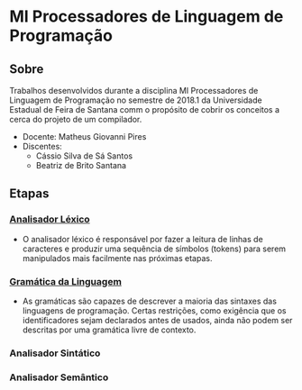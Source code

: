 # MI Processadores de Linguagem de Programação

## Sobre

Trabalhos desenvolvidos durante a disciplina MI Processadores de Linguagem de Programação no semestre de 2018.1 da Universidade Estadual de Feira de Santana comm o propósito de cobrir os conceitos a cerca do projeto de um compilador.

- Docente: Matheus Giovanni Pires
- Discentes:
    - Cássio Silva de Sá Santos
    - Beatriz de Brito Santana

## Etapas

### [Analisador Léxico](./LexicalAnalyzer)
- O analisador léxico é responsável por fazer a leitura de linhas de caracteres e produzir uma sequência de símbolos (tokens) para serem manipulados mais facilmente nas próximas etapas.

### [Gramática da Linguagem](./Grammar)
- As gramáticas são capazes de descrever a maioria das sintaxes das linguagens de programação. Certas restrições, como exigência que os identificadores sejam declarados antes de usados, ainda não podem ser descritas por uma gramática livre de contexto.

### Analisador Sintático


### Analisador Semântico
